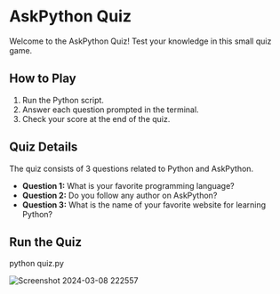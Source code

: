 # AskPython Quiz

Welcome to the AskPython Quiz! Test your knowledge in this small quiz game.

## How to Play

1. Run the Python script.
2. Answer each question prompted in the terminal.
3. Check your score at the end of the quiz.

## Quiz Details

The quiz consists of 3 questions related to Python and AskPython.

- **Question 1:** What is your favorite programming language?
- **Question 2:** Do you follow any author on AskPython?
- **Question 3:** What is the name of your favorite website for learning Python?

## Run the Quiz
python quiz.py


![Screenshot 2024-03-08 222557](https://github.com/OpAbhiG/Quick-Quiz-Game-/assets/110295591/b6b88560-117c-48a6-96cf-8ef18b3f5c6f)
